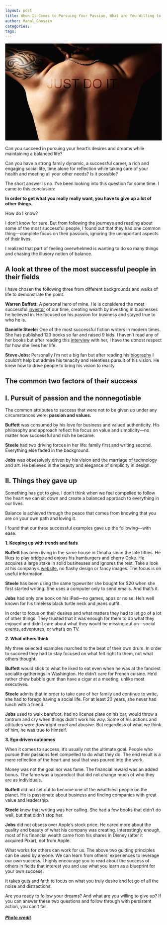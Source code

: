 ```yaml
---
layout: post
title: When It Comes to Pursuing Your Passion, What are You Willing to Give Up?
author: Manal Ghosain
categories:
tags:
---
```


![Just do it](/images/do-it.jpg)

Can you succeed in pursuing your heart’s desires and dreams while maintaining a balanced life? 

Can you have a strong family dynamic, a successful career, a rich and engaging social life, time alone for reflection while taking care of your health and meeting all your other needs? Is it possible? 

The short answer is no. I’ve been looking into this question for some time. I came to this conclusion: 

**In order to get what you really really want, you have to give up a lot of other things.** 

How do I know? 

I don’t know for sure. But from following the journeys and reading about some of the most successful people, I found out that they had one common thing—complete focus on their passions, ignoring the unimportant aspects of their lives. 

I realized that part of feeling overwhelmed is wanting to do so many things and chasing the illusory notion of balance. 

## A look at three of the most successful people in their fields

I have chosen the following three from different backgrounds and walks of life to demonstrate the point.  

**Warren Buffett:** A personal hero of mine. He is considered the most successful [investor](http://www.amazon.com/Snowball-Warren-Buffett-Business-Life/dp/0553384619/ref=sr_1_1?s=books&ie=UTF8&qid=1329604798&sr=1-1) of our time, creating wealth by investing in businesses he believed in. He focused on his passion for business and stayed true to who he is. 

**Danielle Steele:** One of the most successful fiction writers in modern times. She has published 123 books so far and raised 9 kids. I haven’t read any of her books but after reading this [interview](http://www.alexisnapa.com/2012/02/coffee-talk.html) with her, I have the utmost respect for how she lives her life. 

**Steve Jobs:** Personally I’m not a big fan but after reading his [biography](http://www.amazon.com/Steve-Jobs-Walter-Isaacson/dp/1451648537) I couldn’t help but admire his tenacity and relentless pursuit of his vision. He knew how to drive people to bring his vision to reality. 

## The common two factors of their success

## I. Pursuit of passion and the nonnegotiable

The common attributes to success that were not to be given up under any circumstances were: **passion and values.** 

**Buffett** was consumed by his love for business and valued authenticity. His philosophy and approach reflect his focus on value and simplicity—no matter how successful and rich he became. 

**Steele** had two driving forces in her life: family first and writing second. Everything else faded in the background. 

**Jobs** was obsessively driven by his vision and the marriage of technology and art. He believed in the beauty and elegance of simplicity in design. 

## II. Things they gave up

Something has got to give. I don’t think when we feel compelled to follow the heart we can sit down and create a balanced approach to everything in our lives. 

Balance is achieved through the peace that comes from knowing that you are on your own path and loving it. 

I found that our three successful examples gave up the following—with ease. 

**1. Keeping up with trends and fads** 

**Buffett** has been living in the same house in Omaha since the late fifties. He likes to play bridge and enjoys his hamburgers and cherry Coke. He acquires a large stake in solid businesses and ignores the rest. Take a look at his company’s [website](http://www.berkshirehathaway.com/), no flashy design or fancy images. The focus is on useful information. 

**Steele** has been using the same typewriter she bought for $20 when she first started writing. She uses a computer only to send emails. And that’s it. 

**Jobs** had only one book on his iPad—no games, apps or noise. He’s well known for his timeless black turtle neck and jeans outfit. 

In order to focus on their desires and what matters they had to let go of a lot of other things. They trusted that it was enough for them to do what they enjoyed and didn’t care about what they would be missing out on—social events, adventures, or what’s on TV. 

**2. What others think** 

My three selected examples marched to the beat of their own drum. In order to succeed they had to stay focused on what felt right to them, not what others thought. 

**Buffett** would stick to what he liked to eat even when he was at the fanciest socialite gatherings in Washington. He didn’t care for French cuisine. He’d rather chew bubble gum than have a cigar at a meeting, unlike most executives. 

**Steele** admits that in order to take care of her family and continue to write, she had to forego having a social life. For at least 20 years, she never had lunch with a friend. 

**Jobs** used to walk barefoot, had no license plate on his car, would throw a tantrum and cry when things didn’t work his way. Some of his actions and attitudes were downright cruel and abusive. But regardless of what we think of him, he was true to himself. 

**3. Ego driven outcomes** 

When it comes to success, it’s usually not the ultimate goal. People who pursue their passions feel compelled to do what they do. The end result is a mere reflection of the heart and soul that was poured into the work. 

Money was not the goal nor was fame. The financial reward was an added bonus. The fame was a byproduct that did not change much of who they are as individuals. 

**Buffett** did not set out to become one of the wealthiest people on the planet. He is passionate about business and finding companies with great value and leadership. 

**Steele** knew that writing was her calling. She had a few books that didn’t do well, but that didn’t stop her. 

**Jobs** did not obsess over Apple’s stock price. He cared more about the quality and beauty of what his company was creating. Interestingly enough, most of his financial wealth came from his shares in Disney (after it acquired Pixar), not from Apple. 

What works for others can work for us. The above two guiding principles can be used by anyone. We can learn from others’ experiences to leverage our own success. I highly encourage you to read about the success of others in fields that interest you and use what you learn as a blueprint for your own success. 

It takes guts and faith to focus on what you truly desire and let go of all the noise and distractions. 

Are you ready to follow your dreams? And what are you willing to give up? If you can answer these two questions and follow through with persistent action, you can’t fail. 

##### [Photo credit](http://www.flickr.com/photos/japokskee/4401869800/)